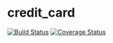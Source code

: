 # credit_card

[![Build Status](https://travis-ci.org/DarshReddy/credit_card.svg?branch=master)](https://travis-ci.org/DarshReddy/credit_card)
[![Coverage Status](https://coveralls.io/repos/github/DarshReddy/credit_card/badge.svg?branch=master)](https://coveralls.io/github/DarshReddy/credit_card?branch=master)
